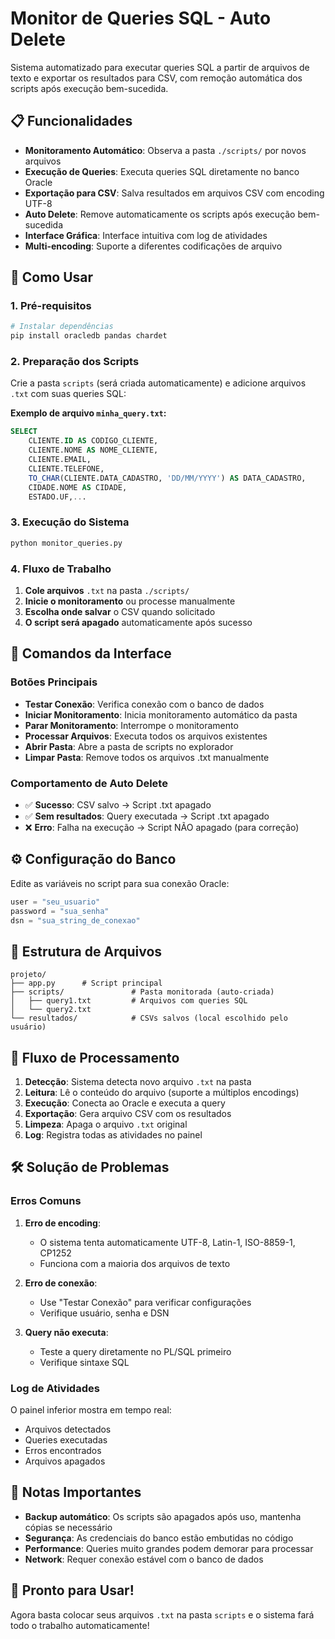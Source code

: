 # Monitor de Queries SQL - Auto Delete

Sistema automatizado para executar queries SQL a partir de arquivos de texto e exportar os resultados para CSV, com remoção automática dos scripts após execução bem-sucedida.

## 📋 Funcionalidades

- **Monitoramento Automático**: Observa a pasta `./scripts/` por novos arquivos
- **Execução de Queries**: Executa queries SQL diretamente no banco Oracle
- **Exportação para CSV**: Salva resultados em arquivos CSV com encoding UTF-8
- **Auto Delete**: Remove automaticamente os scripts após execução bem-sucedida
- **Interface Gráfica**: Interface intuitiva com log de atividades
- **Multi-encoding**: Suporte a diferentes codificações de arquivo

## 🚀 Como Usar

### 1. Pré-requisitos

```bash
# Instalar dependências
pip install oracledb pandas chardet
```

### 2. Preparação dos Scripts

Crie a pasta `scripts` (será criada automaticamente) e adicione arquivos `.txt` com suas queries SQL:

**Exemplo de arquivo `minha_query.txt`:**
```sql
SELECT 
    CLIENTE.ID AS CODIGO_CLIENTE,
    CLIENTE.NOME AS NOME_CLIENTE,
    CLIENTE.EMAIL,
    CLIENTE.TELEFONE,
    TO_CHAR(CLIENTE.DATA_CADASTRO, 'DD/MM/YYYY') AS DATA_CADASTRO,
    CIDADE.NOME AS CIDADE,
    ESTADO.UF,...
```

### 3. Execução do Sistema

```bash
python monitor_queries.py
```

### 4. Fluxo de Trabalho

1. **Cole arquivos** `.txt` na pasta `./scripts/`
2. **Inicie o monitoramento** ou processe manualmente
3. **Escolha onde salvar** o CSV quando solicitado
4. **O script será apagado** automaticamente após sucesso

## 🎯 Comandos da Interface

### Botões Principais

- **Testar Conexão**: Verifica conexão com o banco de dados
- **Iniciar Monitoramento**: Inicia monitoramento automático da pasta
- **Parar Monitoramento**: Interrompe o monitoramento
- **Processar Arquivos**: Executa todos os arquivos existentes
- **Abrir Pasta**: Abre a pasta de scripts no explorador
- **Limpar Pasta**: Remove todos os arquivos .txt manualmente

### Comportamento de Auto Delete

- ✅ **Sucesso**: CSV salvo → Script .txt apagado
- ✅ **Sem resultados**: Query executada → Script .txt apagado  
- ❌ **Erro**: Falha na execução → Script NÃO apagado (para correção)

## ⚙️ Configuração do Banco

Edite as variáveis no script para sua conexão Oracle:

```python
user = "seu_usuario"
password = "sua_senha"
dsn = "sua_string_de_conexao"
```

## 📁 Estrutura de Arquivos

```
projeto/
├── app.py      # Script principal
├── scripts/               # Pasta monitorada (auto-criada)
│   ├── query1.txt         # Arquivos com queries SQL
│   └── query2.txt
└── resultados/            # CSVs salvos (local escolhido pelo usuário)
```

## 🔄 Fluxo de Processamento

1. **Detecção**: Sistema detecta novo arquivo `.txt` na pasta
2. **Leitura**: Lê o conteúdo do arquivo (suporte a múltiplos encodings)
3. **Execução**: Conecta ao Oracle e executa a query
4. **Exportação**: Gera arquivo CSV com os resultados
5. **Limpeza**: Apaga o arquivo `.txt` original
6. **Log**: Registra todas as atividades no painel

## 🛠️ Solução de Problemas

### Erros Comuns

1. **Erro de encoding**: 
   - O sistema tenta automaticamente UTF-8, Latin-1, ISO-8859-1, CP1252
   - Funciona com a maioria dos arquivos de texto

2. **Erro de conexão**:
   - Use "Testar Conexão" para verificar configurações
   - Verifique usuário, senha e DSN

3. **Query não executa**:
   - Teste a query diretamente no PL/SQL primeiro
   - Verifique sintaxe SQL

### Log de Atividades

O painel inferior mostra em tempo real:
- Arquivos detectados
- Queries executadas
- Erros encontrados
- Arquivos apagados

## 📝 Notas Importantes

- **Backup automático**: Os scripts são apagados após uso, mantenha cópias se necessário
- **Segurança**: As credenciais do banco estão embutidas no código
- **Performance**: Queries muito grandes podem demorar para processar
- **Network**: Requer conexão estável com o banco de dados

## 🎉 Pronto para Usar!

Agora basta colocar seus arquivos `.txt` na pasta `scripts` e o sistema fará todo o trabalho automaticamente!
